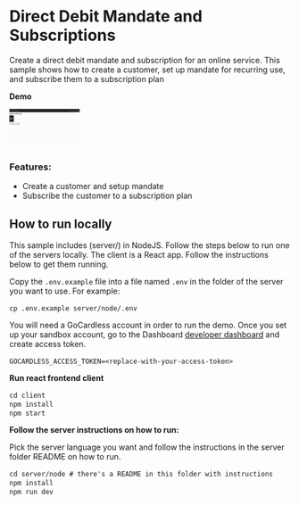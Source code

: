 # Direct Debit Mandate and Subscriptions

Create a direct debit mandate and subscription for an online service.
This sample shows how to create a customer, set up mandate for recurring use, and subscribe them to a subscription plan

**Demo**

<img src="./demo.gif" alt="Preview of sample" style="max-width:25%;">

### Features:

- Create a customer and setup mandate
- Subscribe the customer to a subscription plan

## How to run locally

This sample includes (server/) in NodeJS. Follow the steps below to run one of the servers locally. The client is a React app. Follow the instructions below to get them running.

Copy the `.env.example` file into a file named `.env` in the folder of the server you want to use. For example:

```
cp .env.example server/node/.env
```

You will need a GoCardless account in order to run the demo. Once you set up your sandbox account, go to the Dashboard [developer dashboard](https://manage-sandbox.gocardless.com/developers/access-tokens/create) and create access token.

```
GOCARDLESS_ACCESS_TOKEN=<replace-with-your-access-token>
```

**Run react frontend client**

```
cd client
npm install
npm start
```

**Follow the server instructions on how to run:**

Pick the server language you want and follow the instructions in the server folder README on how to run.

```
cd server/node # there's a README in this folder with instructions
npm install
npm run dev
```
